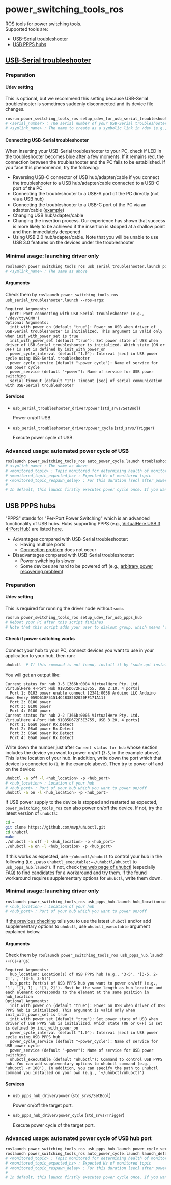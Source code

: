 # power_switching_tools_ros

ROS tools for power switching tools.  
Supported tools are:
- [USB-Serial troubleshooter](#usb-serial-troubleshooter)
- [USB PPPS hubs](#usb-ppps-hubs)

## [USB-Serial troubleshooter](https://www.century.co.jp/products/ct-3usb1hub.html)

### Preparation

#### Udev setting

This is optional, but we recommend this setting because USB-Serial troubleshooter is sometimes suddenly disconnected and its device file changes.
```bash
rosrun power_switching_tools_ros setup_udev_for_usb_serial_troubleshooter <serial_number> <symlink_name>
# <serial_number> : The serial number of your USB-Serial troubleshooter (e.g., 001A02F2046C). You can check the serial number by "udevadm info --name=/dev/ttyACM* --attribute-walk"
# <symlink_name> : The name to create as a symbolic link in /dev (e.g., usb_serial_troubleshooter1)
```

#### Connecting USB-Serial troubleshooter

When inserting your USB-Serial troubleshooter to your PC, check if LED in the troubleshooter becomes blue after a few moments.
If it remains red, the connection between the troubleshooter and the PC fails to be established.
If you face this phenomenon, try the following:
- Reversing USB-C connector of USB hub/adapter/cable if you connect the troubleshooter to a USB hub/adapter/cable connected to a USB-C port of the PC
- Connecting the troubleshooter to a USB-A port of the PC directly (not via a USB hub)
- Connecting the troubleshooter to a USB-C port of the PC via an adapter/cable ([example](https://www.amazon.co.jp/dp/B09SFS9C5K))
- Changing USB hub/adapter/cable
- Changing the insertion process. Our experience has shown that success is more likely to be achieved if the insertion is stopped at a shallow point and then immediately deepened
- Using USB 2.0 hub/adapter/cable. Note that you will be unable to use USB 3.0 features on the devices under the troubleshooter

### Minimal usage: launching driver only

```bash
roslaunch power_switching_tools_ros usb_serial_troubleshooter.launch port:=/dev/<symlink_name>
# <symlink_name> : The same as above
```

#### Arguments

Check them by `roslaunch power_switching_tools_ros usb_serial_troubleshooter.launch --ros-args`:
```
Required Arguments:
  port: Port connecting with USB-Serial troubleshooter (e.g., '/dev/ttyACM0')
Optional Arguments:
  init_with_power_on (default "true"): Power on USB when driver of USB-Serial troubleshooter is initialized. This argument is valid only when init_with_power_set is true
  init_with_power_set (default "true"): Set power state of USB when driver of USB-Serial troubleshooter is initialized. Which state (ON or OFF) is set is defined by init_with_power_on
  power_cycle_interval (default "1.0"): Interval [sec] in USB power cycle using USB-Serial troubleshooter
  power_cycle_service (default "~power_cycle"): Name of service for USB power cycle
  power_service (default "~power"): Name of service for USB power switching
  serial_timeout (default "1"): Timeout [sec] of serial communication with USB-Serial troubleshooter
```

#### Services

- `usb_serial_troubleshooter_driver/power` (`std_srvs/SetBool`)

  Power on/off USB.

- `usb_serial_troubleshooter_driver/power_cycle` (`std_srvs/Trigger`)

  Execute power cycle of USB.

### Advanced usage: automated power cycle of USB

```bash
roslaunch power_switching_tools_ros auto_power_cycle.launch troubleshooter_port:=/dev/<symlink_name> monitored_topic:=<monitored_topic> monitored_topic_expected_hz:=<monitored_topic_expected_hz> monitored_topic_respawn_delay:=<monitored_topic_respawn_delay>
# <symlink_name> : The same as above
# <monitored_topic> : Topic monitored for determining health of monitored communication. If this is not published for an unusually long period, power cycle of that communication occurs
# <monitored_topic_expected_hz> : Expected Hz of monitored topic
# <monitored_topic_respawn_delay> : For this duration [sec] after power cycle, new power cycle does not occur to wait for topic to be published
#
# In default, this launch firstly executes power cycle once. If you want to change this behavior, set "init_with_power_cycle:=false"
```

## USB PPPS hubs

"PPPS" stands for "Per-Port Power Switching" which is an advanced functionality of USB hubs.
Hubs supporting PPPS (e.g., [VirtualHere USB 3 4-Port Hub](https://modularkvmip.com/product/usb-hub/)) are listed [here](https://github.com/mvp/uhubctl?tab=readme-ov-file#compatible-usb-hubs).
- Advantages compared with USB-Serial troubleshooter:
  - Having multiple ports
  - [Connection problem](#connecting-usb-serial-troubleshooter) does not occur
- Disadvantages compared with USB-Serial troubleshooter:
  - Power switching is slower
  - Some devices are hard to be powered off (e.g., [arbitrary power recovering problem](https://github.com/mvp/uhubctl?tab=readme-ov-file#power-comes-back-on-after-few-seconds-on-linux))

### Preparation

#### Udev setting

This is required for running the driver node without `sudo`.
```bash
rosrun power_switching_tools_ros setup_udev_for_usb_ppps_hub
# Reboot your PC after this script finishes
# Note that this script adds your user to dialout group, which means "chmod" becomes unnecessary for accessing some device files (e.g., /dev/ttyACM0)
```

#### Check if power switching works

Connect your hub to your PC, connect devices you want to use in your application to your hub, then run:
```bash
uhubctl  # If this command is not found, install it by "sudo apt install uhubctl"
```
You will get an output like:
```
Current status for hub 3-5 [366b:0004 VirtualHere Pty. Ltd. VirtualHere 4-Port Hub 91B35D672F3E3755, USB 2.10, 4 ports]
  Port 1: 0103 power enable connect [2341:0058 Arduino LLC Arduino Nano Every 059D618F51514C4B38202020FF171A11]
  Port 2: 0100 power
  Port 3: 0100 power
  Port 4: 0100 power
Current status for hub 2-2 [366b:0005 VirtualHere Pty. Ltd. VirtualHere 4-Port Hub 91B35D672F3E3755, USB 3.20, 4 ports]
  Port 1: 06a0 power Rx.Detect
  Port 2: 06a0 power Rx.Detect
  Port 3: 06a0 power Rx.Detect
  Port 4: 06a0 power Rx.Detect
```
Write down the number just after `Current status for hub` whose section includes the device you want to power on/off (`3-5`, in the example above).
This is the location of your hub.
In addition, write down the port which that device is connected to (`1`, in the example above).
Then try to power off and on the device:
```bash
uhubctl -a off -l <hub_location> -p <hub_port>
# <hub_location> : Location of your hub
# <hub_port> : Port of your hub which you want to power on/off
uhubctl -a on -l <hub_location> -p <hub_port>
```
If USB power supply to the device is stopped and restarted as expected, `power_switching_tools_ros` can also power on/off the device.
If not, try the latest version of `uhubctl`:
```bash
cd ~
git clone https://github.com/mvp/uhubctl.git
cd uhubctl
make
./uhubctl -a off -l <hub_location> -p <hub_port>
./uhubctl -a on -l <hub_location> -p <hub_port>
```
If this works as expected, use `~/uhubctl/uhubctl` to control your hub in the following (i.e., pass `uhubctl_executable:=~/uhubctl/uhubctl` to `usb_ppps_hub.launch`).
If not, check [the web page of uhubctl](https://github.com/mvp/uhubctl) (especially [FAQ](https://github.com/mvp/uhubctl?tab=readme-ov-file#faq)) to find candidates for a workaround and try them.
If the found workaround requires supplementary options for `uhubctl`, write them down.

### Minimal usage: launching driver only

```bash
roslaunch power_switching_tools_ros usb_ppps_hub.launch hub_location:=<hub_location> hub_port:=<hub_port>
# <hub_location> : Location of your hub
# <hub_port> : Port of your hub which you want to power on/off
```
If [the previous checking](#check-if-power-switching-works) tells you to use the latest `uhubctl` and/or add supplementary options to `uhubctl`, use `uhubctl_executable` argument explained below.

#### Arguments

Check them by `roslaunch power_switching_tools_ros usb_ppps_hub.launch --ros-args`:
```
Required Arguments:
  hub_location: Location(s) of USB PPPS hub (e.g., '3-5', '[3-5, 2-2]', , '[3-5, 3-5]')
  hub_port: Port(s) of USB PPPS hub you want to power on/off (e.g., '1', '[1, 1]', '[1, 2]'). Must be the same length as hub_location and each element corresponds to the element at the same position in hub_location
Optional Arguments:
  init_with_power_on (default "true"): Power on USB when driver of USB PPPS hub is initialized. This argument is valid only when init_with_power_set is true
  init_with_power_set (default "true"): Set power state of USB when driver of USB PPPS hub is initialized. Which state (ON or OFF) is set is defined by init_with_power_on
  power_cycle_interval (default "1.0"): Interval [sec] in USB power cycle using USB PPPS hub
  power_cycle_service (default "~power_cycle"): Name of service for USB power cycle
  power_service (default "~power"): Name of service for USB power switching
  uhubctl_executable (default "uhubctl"): Command to control USB PPPS hub. You can add supplementary options to uhubctl command (e.g., 'uhubctl -r 100'). In addition, you can specify the path to uhubctl command you installed on your own (e.g., '~/uhubctl/uhubctl')
```

#### Services

- `usb_ppps_hub_driver/power` (`std_srvs/SetBool`)

  Power on/off the target port.

- `usb_ppps_hub_driver/power_cycle` (`std_srvs/Trigger`)

  Execute power cycle of the target port.

### Advanced usage: automated power cycle of USB hub port

```bash
roslaunch power_switching_tools_ros usb_ppps_hub.launch power_cycle_service:=auto_power_cycle/power_cycle hub_location:=<hub_location> hub_port:=<hub_port>
roslaunch power_switching_tools_ros auto_power_cycle.launch launch_default_driver:=false monitored_topic:=<monitored_topic> monitored_topic_expected_hz:=<monitored_topic_expected_hz> monitored_topic_respawn_delay:=<monitored_topic_respawn_delay>
# <monitored_topic> : Topic monitored for determining health of monitored communication. If this is not published for an unusually long period, power cycle of that communication occurs
# <monitored_topic_expected_hz> : Expected Hz of monitored topic
# <monitored_topic_respawn_delay> : For this duration [sec] after power cycle, new power cycle does not occur to wait for topic to be published
#
# In default, this launch firstly executes power cycle once. If you want to change this behavior, set "init_with_power_cycle:=false"
```
